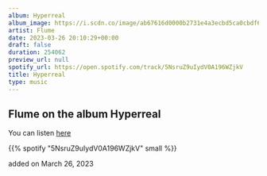 ```yaml
---
album: Hyperreal
album_image: https://i.scdn.co/image/ab67616d0000b2731e4a3ecbd5ca0cbdf67cb5e5
artist: Flume
date: 2023-03-26 20:10:29+00:00
draft: false
duration: 254062
preview_url: null
spotify_url: https://open.spotify.com/track/5NsruZ9uIydV0A196WZjkV
title: Hyperreal
type: music
---
```



## Flume on the album Hyperreal

You can listen [here](https://open.spotify.com/track/5NsruZ9uIydV0A196WZjkV)

{{% spotify "5NsruZ9uIydV0A196WZjkV" small %}}

added on March 26, 2023